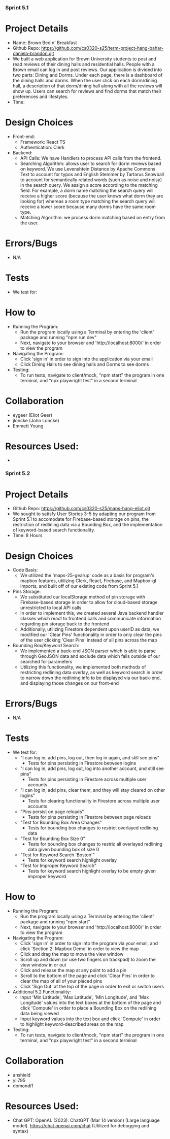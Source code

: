 ### Sprint 5.1 ###

# Project Details
- Name: Brown Bed n' Breakfast
- Github Repo: https://github.com/cs0320-s25/term-project-hang-bahar-daniela-brandon.git
- We built a web application for Brown University students to post and read reviews of their dining halls and residential halls. People with a Brown email can log in and post reviews. Our application is divided into two parts: Dining and Dorms. Under each page, there is a dashboard of the dining halls and dorms. When the user click on each dorm/dining hall, a description of that dorm/dining hall along with all the reviews will show up. Users can search for reviews and find dorms that match their preferences and lifestyles.
- Time: 

# Design Choices
- Front-end:
  - Framework: React TS
  - Authentication: Clerk
- Backend:
  - API Calls: We have Handlers to process API calls from the frontend.
  - Searching Algorithm: allows user to search for dorm reviews based on keyword. We use Levenshtein Distance by Apache Commons Text to account for typos and English Stemmer by Tartarus Snowball to account for semantically related words (such as noise and noisy) in the search query. We assign a score according to the matching field. For example, a dorm name matching the search query will receive a higher score (because the user knows what dorm they are looking for) whereas a room type matching the search query will receive a lower score because many dorms have the same room type.
  - Matching Algorithm: we process dorm matching based on entry from the user. 
# Errors/Bugs
- N/A

# Tests
- We test for:
 
# How to
- Running the Program:
    - Run the program locally using a Terminal by entering the 'client' package and running "npm run dev"
    - Next, navigate to your browser and 'http://localhost:8000/' in order to view the program
- Navigating the Program:
    - Click 'sign in' in order to sign into the application via your email
    - Click Dining Halls to see dining halls and Dorms to see dorms
- Testing:
    - To run tests, navigate to client/mock, "npm start" the program in one terminal, and "npx playwright test" in a second terminal

# Collaboration
- eygeer (Eliot Geer)
- jloncke (John Loncke)
- Emmett Young

# Resources Used:
- 








### Sprint 5.2 ###

# Project Details
- Github Repo: https://github.com/cs0320-s25/maps-hang-eliot.git
- We sought to satisfy User Stories 3-5 by adapting our program from Sprint 5.1 to accomodate for Firebase-based storage on pins, the restriction of redlining data via a Bounding Box, and the implementation of keyword-based search functionality.
- Time: 8 Hours

# Design Choices
- Code Basis:
    - We utilized the 'maps-25-gearup' code as a basis for program's mapbox features, utilizing Clerk, React, Firebase, and Mapbox-gl imports, and built off of our existing code from Sprint 5.1
- Pins Storage:
    - We substituted our localStorage method of pin storage with Firebase-based storage in order to allow for cloud-based storage unrestricted to local API calls
    - In order to implement this, we created several Java backend handler classes which react to frontend calls and communicate information regarding pin storage back to the frontend
    - Additionally, utilizing Firestore dependent upon userID as data, we modified our 'Clear Pins' functionality in order to only clear the pins of the user clicking 'Clear Pins' instead of all pins across the map
- Bounding Box/Keyword Search:
    - We implemented a back-end JSON parser which is able to parse through GeoJSON data and exclude data which falls outside of our searched for parameters
    - Utilizing this functionality, we implemented both methods of restricting redlining data overlay, as well as keyword search in order to narrow down the redlining info to be displayed via our back-end, and displaying those changes on our front-end

# Errors/Bugs
- N/A

# Tests
- We test for:
    - "I can log in, add pins, log out, then log in again, and still see pins"
        - Tests for pins persisting in Firestore between logins
    - "I can log in, add pins, log out, log into another account, and still see pins"
        - Tests for pins persisting in Firestore across multiple user accounts
    - "I can log in, add pins, clear them, and they will stay cleared on other logins"
        - Tests for clearing functionality in Firestore across multiple user accounts
    - "Pins persist on page reloads"
        - Tests for pins persisting in Firestore between page reloads
    - "Test for Bounding Box Area Changes"
        - Tests for bounding box changes to restrict overlayed redlining data
    - "Test for Bounding Box Size 0"
        - Tests for bounding box changes to restric all overlayed redlining data given bounding box of size 0
    - "Test for Keyword Search 'Boston'"
        - Tests for keyword search highlight overlay
    - "Test for Improper Keyword Search"
        - Tests for keyword search highlight overlay to be empty given improper keyword

# How to
- Running the Program:
    - Run the program locally using a Terminal by entering the 'client' package and running "npm start"
    - Next, navigate to your browser and 'http://localhost:8000/' in order to view the program
- Navigating the Program:
    - Click 'sign in' in order to sign into the program via your email, and click 'Section 2: Mapbox Demo' in order to view the map
    - Click and drag the map to move the view window
    - Scroll up and down (or use two fingers on trackpad) to zoom the view window in or out
    - Click and release the map at any point to add a pin
    - Scroll to the bottom of the page and click 'Clear Pins' in order to clear the map of all of your placed pins
    - Click 'Sign Out' at the top of the page in order to exit or switch users
- Additional 5.2 Functionality:
    - Input 'Min Latitude', 'Max Latitude', 'Min Longitude', and 'Max Longitude' values into the text boxes at the bottom of the page and click 'Compute' in order to place a Bounding Box on the redlining data being viewed
    - Input keyword values into the text box and click 'Compute' in order to highlight keyword-described areas on the map
- Testing:
    - To run tests, navigate to client/mock, "npm start" the program in one terminal, and "npx playwright test" in a second terminal

# Collaboration
- anshield
- yli795
- domondi1

# Resources Used:
- Chat GPT: OpenAI. (2023). ChatGPT (Mar 14 version) [Large language model]. https://chat.openai.com/chat (Utilized for debugging and syntax)